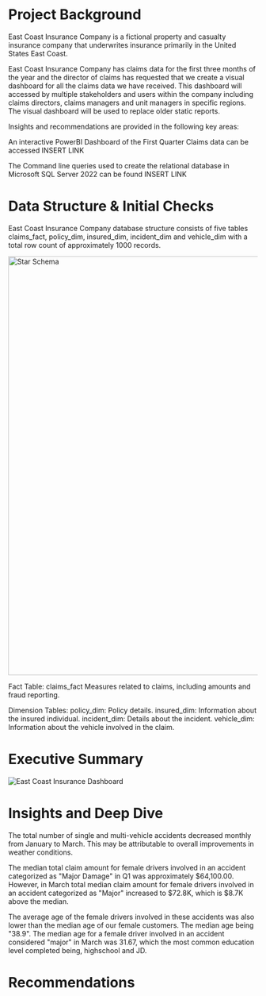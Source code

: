 # Project Background

East Coast Insurance Company is a fictional property and casualty insurance company that underwrites insurance primarily in the United States East Coast.

East Coast Insurance Company has claims data for the first three months of the year and the director of claims has requested that we create a visual dashboard for all the claims data we have received. This dashboard will accessed by multiple stakeholders and users within the company including claims directors, claims managers and unit managers in specific regions. The visual dashboard will be used to replace older static reports.

Insights and recommendations are provided in the following key areas:



  

An interactive PowerBI Dashboard of the First Quarter Claims data can be accessed INSERT LINK

The Command line queries used to create the relational database in Microsoft SQL Server 2022 can be found INSERT LINK


# Data Structure & Initial Checks

East Coast Insurance Company database structure consists of five tables claims_fact, policy_dim, insured_dim, incident_dim and vehicle_dim with a total row count of approximately 1000 records.


<img width="844" alt="Star Schema" src="https://github.com/user-attachments/assets/4df24c28-dc26-4740-8f54-cc43624d7292">


  Fact Table: claims_fact
      Measures related to claims, including amounts and fraud reporting.
  
  Dimension Tables:
      policy_dim: Policy details.
      insured_dim: Information about the insured individual.
      incident_dim: Details about the incident.
      vehicle_dim: Information about the vehicle involved in the claim.


# Executive Summary


![East Coast Insurance Dashboard](https://github.com/user-attachments/assets/e0f27bdc-fc51-428a-b7d5-3f12b25afad7)


# Insights and Deep Dive

  The total number of single and multi-vehicle accidents decreased monthly from January to March. This may be attributable to overall improvements in weather conditions.
  
  The median total claim amount for female drivers involved in an accident categorized as "Major Damage" in Q1 was approximately $64,100.00. However, in March total median claim amount for    female drivers involved in an accident categorized as "Major" increased to $72.8K, which is $8.7K above the median.

  The average age of the female drivers involved in these accidents was also lower than the median age of our female customers. The median age being "38.9". The median age for a female driver involved in an accident considered "major" in March was 31.67, which the most common education level completed being, highschool and JD.
  
  

  
# Recommendations


